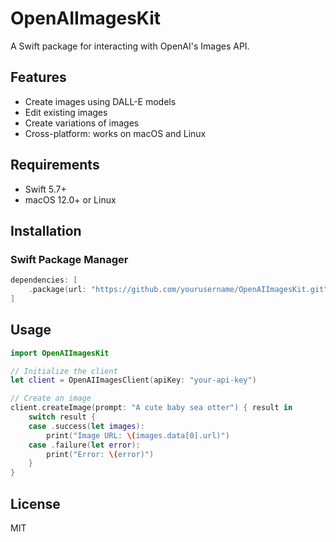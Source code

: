 # OpenAIImagesKit

A Swift package for interacting with OpenAI's Images API.

## Features

- Create images using DALL-E models
- Edit existing images
- Create variations of images
- Cross-platform: works on macOS and Linux

## Requirements

- Swift 5.7+
- macOS 12.0+ or Linux

## Installation

### Swift Package Manager

```swift
dependencies: [
    .package(url: "https://github.com/yourusername/OpenAIImagesKit.git", from: "1.0.0")
]
```

## Usage

```swift
import OpenAIImagesKit

// Initialize the client
let client = OpenAIImagesClient(apiKey: "your-api-key")

// Create an image
client.createImage(prompt: "A cute baby sea otter") { result in
    switch result {
    case .success(let images):
        print("Image URL: \(images.data[0].url)")
    case .failure(let error):
        print("Error: \(error)")
    }
}
```

## License

MIT